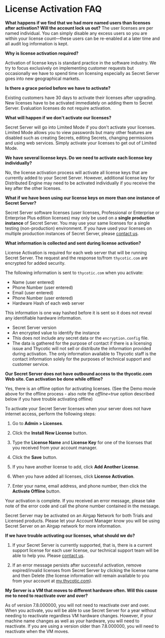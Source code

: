 [title]: # (License Activation FAQ)
[tags]: # (License, activation, faq)
[priority]: #	(1000)

# License Activation FAQ

**What happens if we find that we had more named users than licenses after activation? Will the account lock us out?**
The user licenses are per named individual.  You can simply disable any excess users so you are within your license count—these users can be re-enabled at a later time and all audit log information is kept.

**Why is license activation required?**

Activation of license keys is standard practice in the software industry. We try to focus exclusively on implementing customer requests but occasionally we have to spend time on licensing especially as Secret Server goes into new geographical markets.

**Is there a grace period before we have to activate?**

Existing customers have 30 days to activate their licenses after upgrading. New licenses have to be activated immediately on adding them to Secret Server. Evaluation licenses do not require activation.

**What will happen if we don't activate our licenses?**

Secret Server will go into Limited Mode if you don't activate your licenses. Limited Mode allows you to view passwords but many other features are disabled such as creating Secrets, editing Secrets, changing permissions and using web services. Simply activate your licenses to get out of Limited Mode.

**We have several license keys. Do we need to activate each license key individually?**

No, the license activation process will activate all license keys that are currently added to your Secret Server. However, additional license key for Distributed Engine may need to be activated individually if you receive the key after the other licenses.

**What if we have been using our license keys on more than one instance of Secret Server?**

Secret Server software licenses (user licenses, Professional or Enterprise or Enterprise Plus edition licenses) may only be used on a **single production instance** of Secret Server. You may use your same licenses for a single testing (non-production) environment. If you have used your licenses on multiple production instances of Secret Server, please [contact us](http://thycotic.com/company/contact/).

**What information is collected and sent during license activation?**

License Activation is required for each web server that will be running Secret Server. The request and the response to/from `thycotic.com` are encrypted for added security.

The following information is sent to `thycotic.com` when you activate:

- Name (user entered)
- Phone Number (user entered)
- Email (user entered)
- Phone Number (user entered)
- Hardware Hash of each web server

This information is one way hashed before it is sent so it does not reveal any identifiable hardware information.

- Secret Server version
- An encrypted value to identify the instance
- This does not include any secret data or the `encryption.config` file.
- The data is gathered for the purpose of contact if there is a licensing issue and Thycotic will not sell or distribute the information provided during activation.  The only information available to Thycotic staff is the contact information solely for the purposes of technical support and customer service.

**Our Secret Server does not have outbound access to the thycotic.com Web site. Can activation be done while offline?**

Yes, there is an offline option for activating licenses. (See the Demo movie above for the offline process - also note the *offline=true* option described below if you have trouble activating offline)

To activate your Secret Server licenses when your server does not have internet access, perform the following steps:

1. Go to **Admin > Licenses**.

1. Click the **Install New License** button.

1. Type the **License Name** and **License Key** for one of the licenses that you received from your account manager.

1. Click the **Save** button.

1. If you have another license to add, click **Add Another License**.

1. When you have added all licenses, click **License Activation**.

1. Enter your name, email address, and phone number, then click the **Activate Offline** button.

Your activation is complete.  If you received an error message, please take note of the error code and call the phone number contained in the message.

Secret Server may be activated on an Airgap Network for both Trials and Licensed products. Please let your Account Manager know you will be using Secret Server on an Airgap network for more information.

**If we have trouble activating our licenses, what should we do?**

1. If your Secret Server is currently supported, that is, there is a current support license for each user license, our technical support team will be able to help you. Please [contact us](http://thycotic.com/products/secret-server/support-2/).

1. If an error message persists after successful activation, remove expired/invalid licenses from Secret Server by clicking the license name and then Delete (the license information will remain available to you from your account at [my.thycotic.com](http://my.thycotic.com)).


**My Server is a VM that moves to different hardware often.  Will this cause me to need to reactivate over and over?**

As of version 7.8.000000, you will not need to reactivate over and over. When you activate, you will be able to use Secret Server for a year without needing to reactivate regardless VM hardware changes. However, if your machine name changes as well as your hardware, you will need to reactivate. If you are using a version older than 7.8.000000, you will need to reactivate when the VM moves.
